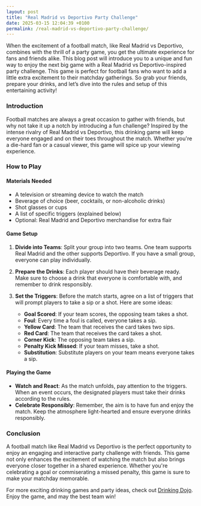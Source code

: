 ```yaml
---
layout: post
title: "Real Madrid vs Deportivo Party Challenge"
date: 2025-03-15 12:04:39 +0100
permalink: /real-madrid-vs-deportivo-party-challenge/
---
```



When the excitement of a football match, like Real Madrid vs Deportivo, combines with the thrill of a party game, you get the ultimate experience for fans and friends alike. This blog post will introduce you to a unique and fun way to enjoy the next big game with a Real Madrid vs Deportivo-inspired party challenge. This game is perfect for football fans who want to add a little extra excitement to their matchday gatherings. So grab your friends, prepare your drinks, and let’s dive into the rules and setup of this entertaining activity!

### Introduction

Football matches are always a great occasion to gather with friends, but why not take it up a notch by introducing a fun challenge? Inspired by the intense rivalry of Real Madrid vs Deportivo, this drinking game will keep everyone engaged and on their toes throughout the match. Whether you're a die-hard fan or a casual viewer, this game will spice up your viewing experience.

### How to Play

#### Materials Needed

- A television or streaming device to watch the match
- Beverage of choice (beer, cocktails, or non-alcoholic drinks)
- Shot glasses or cups
- A list of specific triggers (explained below)
- Optional: Real Madrid and Deportivo merchandise for extra flair

#### Game Setup

1. **Divide into Teams**: Split your group into two teams. One team supports Real Madrid and the other supports Deportivo. If you have a small group, everyone can play individually.

2. **Prepare the Drinks**: Each player should have their beverage ready. Make sure to choose a drink that everyone is comfortable with, and remember to drink responsibly.

3. **Set the Triggers**: Before the match starts, agree on a list of triggers that will prompt players to take a sip or a shot. Here are some ideas:

   - **Goal Scored**: If your team scores, the opposing team takes a shot.
   - **Foul**: Every time a foul is called, everyone takes a sip.
   - **Yellow Card**: The team that receives the card takes two sips.
   - **Red Card**: The team that receives the card takes a shot.
   - **Corner Kick**: The opposing team takes a sip.
   - **Penalty Kick Missed**: If your team misses, take a shot.
   - **Substitution**: Substitute players on your team means everyone takes a sip.

#### Playing the Game

- **Watch and React**: As the match unfolds, pay attention to the triggers. When an event occurs, the designated players must take their drinks according to the rules.
- **Celebrate Responsibly**: Remember, the aim is to have fun and enjoy the match. Keep the atmosphere light-hearted and ensure everyone drinks responsibly.

### Conclusion

A football match like Real Madrid vs Deportivo is the perfect opportunity to enjoy an engaging and interactive party challenge with friends. This game not only enhances the excitement of watching the match but also brings everyone closer together in a shared experience. Whether you're celebrating a goal or commiserating a missed penalty, this game is sure to make your matchday memorable.

For more exciting drinking games and party ideas, check out [Drinking Dojo](https://drinkingdojo.com). Enjoy the game, and may the best team win!